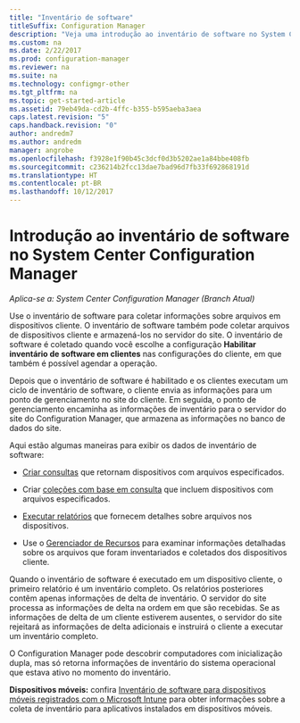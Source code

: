 ```yaml
---
title: "Inventário de software"
titleSuffix: Configuration Manager
description: "Veja uma introdução ao inventário de software no System Center Configuration Manager."
ms.custom: na
ms.date: 2/22/2017
ms.prod: configuration-manager
ms.reviewer: na
ms.suite: na
ms.technology: configmgr-other
ms.tgt_pltfrm: na
ms.topic: get-started-article
ms.assetid: 79eb49da-cd2b-4ffc-b355-b595aeba3aea
caps.latest.revision: "5"
caps.handback.revision: "0"
author: andredm7
ms.author: andredm
manager: angrobe
ms.openlocfilehash: f3928e1f90b45c3dcf0d3b5202ae1a84bbe408fb
ms.sourcegitcommit: c236214b2fcc13dae7bad96d7fb33f692868191d
ms.translationtype: HT
ms.contentlocale: pt-BR
ms.lasthandoff: 10/12/2017
---
```

# <a name="introduction-to-software-inventory-in-system-center-configuration-manager"></a>Introdução ao inventário de software no System Center Configuration Manager

*Aplica-se a: System Center Configuration Manager (Branch Atual)*

Use o inventário de software para coletar informações sobre arquivos em dispositivos cliente. O inventário de software também pode coletar arquivos de dispositivos cliente e armazená-los no servidor do site. O inventário de software é coletado quando você escolhe a configuração **Habilitar inventário de software em clientes** nas configurações do cliente, em que também é possível agendar a operação.  

Depois que o inventário de software é habilitado e os clientes executam um ciclo de inventário de software, o cliente envia as informações para um ponto de gerenciamento no site do cliente. Em seguida, o ponto de gerenciamento encaminha as informações de inventário para o servidor do site do Configuration Manager, que armazena as informações no banco de dados do site.   

 Aqui estão algumas maneiras para exibir os dados de inventário de software:  

-   [Criar consultas](../../../../core/servers/manage/queries-technical-reference.md) que retornam dispositivos com arquivos especificados.   

-   Criar [coleções com base em consulta](../../../../core/clients/manage/collections/introduction-to-collections.md) que incluem dispositivos com arquivos especificados.   

-   [Executar relatórios](../../../../core/servers/manage/reporting.md) que fornecem detalhes sobre arquivos nos dispositivos.

-   Use o [Gerenciador de Recursos](../../../../core/clients/manage/inventory/use-resource-explorer-to-view-software-inventory.md) para examinar informações detalhadas sobre os arquivos que foram inventariados e coletados dos dispositivos cliente.   

 Quando o inventário de software é executado em um dispositivo cliente, o primeiro relatório é um inventário completo. Os relatórios posteriores contêm apenas informações de delta de inventário. O servidor do site processa as informações de delta na ordem em que são recebidas. Se as informações de delta de um cliente estiverem ausentes, o servidor do site rejeitará as informações de delta adicionais e instruirá o cliente a executar um inventário completo.  

 O Configuration Manager pode descobrir computadores com inicialização dupla, mas só retorna informações de inventário do sistema operacional que estava ativo no momento do inventário.  

**Dispositivos móveis:** confira [Inventário de software para dispositivos móveis registrados com o Microsoft Intune](../../../../mdm/deploy-use/software-inventory-mobile-devices.md) para obter informações sobre a coleta de inventário para aplicativos instalados em dispositivos móveis.
